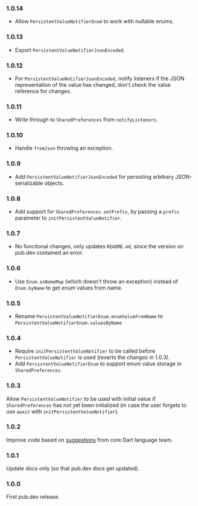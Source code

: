 ### 1.0.14

* Allow `PersistentValueNotifierEnum` to work with nullable enums.

### 1.0.13

* Export `PersistentValueNotifierJsonEncoded`.

### 1.0.12

* For `PersistentValueNotifierJsonEncoded`, notify listeners if the JSON representation of the value has changed, don't check the value reference for changes.

### 1.0.11

* Write through to `SharedPreferences` from `notifyListeners`.

### 1.0.10

* Handle `fromJson` throwing an exception.

### 1.0.9

* Add `PersistentValueNotifierJsonEncoded` for persisting arbitrary JSON-serializable objects.

### 1.0.8

* Add support for `SharedPreferences.setPrefix`, by passing a `prefix` parameter to `initPersistentValueNotifier`.

### 1.0.7

* No funcitonal changes, only updates `README.md`, since the version on pub.dev contained an error.

### 1.0.6

* Use `Enum.asNameMap` (which doesn't throw an exception) instead of `Enum.byName` to get enum values from name.

### 1.0.5

* Rename `PersistentValueNotifierEnum.enumValueFromName` to `PersistentValueNotifierEnum.valuesByName` 

### 1.0.4

* Require `initPersistentValueNotifier` to be called before `PersistentValueNotifier` is used (reverts the changes in 1.0.3).
* Add `PersistentValueNotifierEnum` to support enum value storage in `SharedPreferences`.

### 1.0.3

Allow `PersistentValueNotifier` to be used with initial value if `SharedPreferences` has not yet been initialized (in case the user forgets to use `await` with `initPersistentValueNotifier`).

### 1.0.2

Improve code based on [suggestions](https://github.com/dart-lang/language/issues/3143) from core Dart language team.

### 1.0.1

Update docs only (so that pub.dev docs get updated).

### 1.0.0

First pub.dev release.
